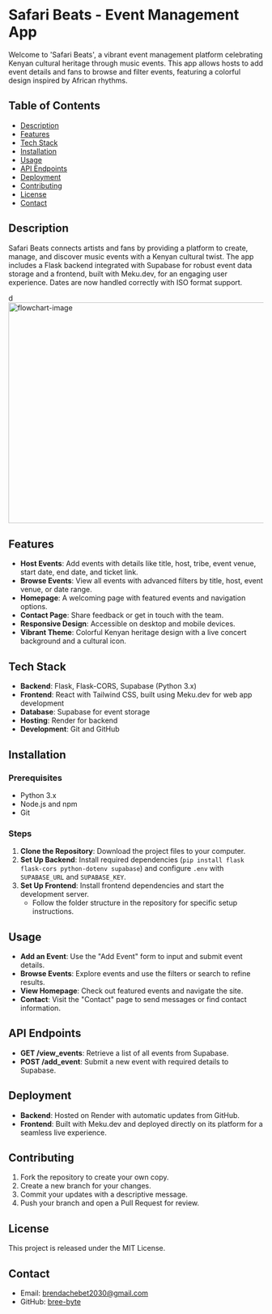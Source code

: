 # Safari Beats - Event Management App

Welcome to 'Safari Beats', a vibrant event management platform celebrating Kenyan cultural heritage through music events. This app allows hosts to add event details and fans to browse and filter events, featuring a colorful design inspired by African rhythms.

## Table of Contents
- [Description](#description)
- [Features](#features)
- [Tech Stack](#tech-stack)
- [Installation](#installation)
- [Usage](#usage)
- [API Endpoints](#api-endpoints)
- [Deployment](#deployment)
- [Contributing](#contributing)
- [License](#license)
- [Contact](#contact)

## Description
Safari Beats connects artists and fans by providing a platform to create, manage, and discover music events with a Kenyan cultural twist. The app includes a Flask backend integrated with Supabase for robust event data storage and a frontend, built with Meku.dev, for an engaging user experience. Dates are now handled correctly with ISO format support.

d<img width="764" height="436" alt="flowchart-image" src="https://github.com/user-attachments/assets/5df17e89-37b3-487d-b971-5f649e5fabe3" />
## Features
- **Host Events**: Add events with details like title, host, tribe, event venue, start date, end date, and ticket link.
- **Browse Events**: View all events with advanced filters by title, host, event venue, or date range.
- **Homepage**: A welcoming page with featured events and navigation options.
- **Contact Page**: Share feedback or get in touch with the team.
- **Responsive Design**: Accessible on desktop and mobile devices.
- **Vibrant Theme**: Colorful Kenyan heritage design with a live concert background and a cultural icon.

## Tech Stack
- **Backend**: Flask, Flask-CORS, Supabase (Python 3.x)
- **Frontend**: React with Tailwind CSS, built using Meku.dev for web app development
- **Database**: Supabase for event storage
- **Hosting**: Render for backend
- **Development**: Git and GitHub

## Installation
### Prerequisites
- Python 3.x
- Node.js and npm
- Git

### Steps
1. **Clone the Repository**: Download the project files to your computer.
2. **Set Up Backend**: Install required dependencies (`pip install flask flask-cors python-dotenv supabase`) and configure `.env` with `SUPABASE_URL` and `SUPABASE_KEY`.
3. **Set Up Frontend**: Install frontend dependencies and start the development server.
   - Follow the folder structure in the repository for specific setup instructions.

## Usage
- **Add an Event**: Use the "Add Event" form to input and submit event details.
- **Browse Events**: Explore events and use the filters or search to refine results.
- **View Homepage**: Check out featured events and navigate the site.
- **Contact**: Visit the "Contact" page to send messages or find contact information.

## API Endpoints
- **GET /view_events**: Retrieve a list of all events from Supabase.
- **POST /add_event**: Submit a new event with required details to Supabase.

## Deployment
- **Backend**: Hosted on Render with automatic updates from GitHub.
- **Frontend**: Built with Meku.dev and deployed directly on its platform for a seamless live experience.

## Contributing
1. Fork the repository to create your own copy.
2. Create a new branch for your changes.
3. Commit your updates with a descriptive message.
4. Push your branch and open a Pull Request for review.

## License
This project is released under the MIT License.

## Contact
- Email: brendachebet2030@gmail.com
- GitHub: [bree-byte](https://github.com/bree-byte)
